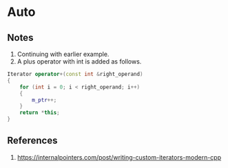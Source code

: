 # Auto

## Notes
1. Continuing with earlier example.
2. A plus operator with int is added as follows.

```cpp
Iterator operator+(const int &right_operand)
{
    for (int i = 0; i < right_operand; i++)
    {
        m_ptr++;
    }
    return *this;
}
```

## References

1. https://internalpointers.com/post/writing-custom-iterators-modern-cpp


